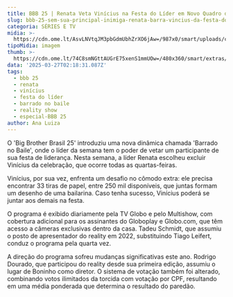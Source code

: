 ```yaml
---
title: BBB 25 | Renata Veta Vinícius na Festa do Líder em Novo Quadro do Reality
slug: bbb-25-sem-sua-principal-inimiga-renata-barra-vincius-da-festa-do-lder
categoria: SÉRIES E TV
midia: >-
  https://cdn.ome.lt/AsvLNVtqJM3pbGdmUbhZrXO6jAw=/987x0/smart/uploads/conteudo/fotos/bbb25-vinicius-barrado-festa.jpg
tipoMidia: imagem
thumb: >-
  https://cdn.ome.lt/74C8smNGttAUGrE75xenS1mmUOw=/480x360/smart/extras/conteudos/bbb25-vinicius-barrado-festa-peq.jpg
data: '2025-03-27T02:18:31.087Z'
tags:
  - bbb 25
  - renata
  - vinícius
  - festa do líder
  - barrado no baile
  - reality show
  - especial-BBB 25
author: Ana Luiza
---
```


O 'Big Brother Brasil 25' introduziu uma nova dinâmica chamada 'Barrado no Baile', onde o líder da semana tem o poder de vetar um participante de sua festa de liderança. Nesta semana, a líder Renata escolheu excluir Vinícius da celebração, que ocorre todas as quartas-feiras.

Vinícius, por sua vez, enfrenta um desafio no cômodo extra: ele precisa encontrar 33 tiras de papel, entre 250 mil disponíveis, que juntas formam um desenho de uma bailarina. Caso tenha sucesso, Vinícius poderá se juntar aos demais na festa.

O programa é exibido diariamente pela TV Globo e pelo Multishow, com cobertura adicional para os assinantes do Globoplay e Globo.com, que têm acesso a câmeras exclusivas dentro da casa. Tadeu Schmidt, que assumiu o posto de apresentador do reality em 2022, substituindo Tiago Leifert, conduz o programa pela quarta vez.

A direção do programa sofreu mudanças significativas este ano. Rodrigo Dourado, que participou do reality desde sua primeira edição, assumiu o lugar de Boninho como diretor. O sistema de votação também foi alterado, combinando votos ilimitados da torcida com votação por CPF, resultando em uma média ponderada que determina o resultado do paredão.
